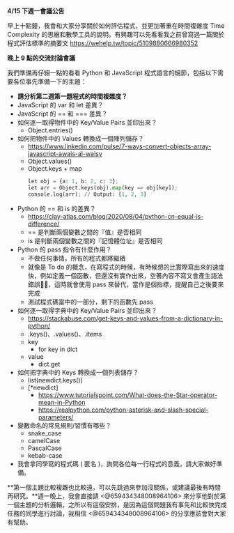**4/15 下週一會議公告**

早上十點鐘，我會和大家分享關於如何評估程式，並更加著重在時間複雜度 Time Complexity 的思維和數學工具的說明。有興趣可以先看看我之前曾寫過一篇關於程式評估標準的摘要文 https://wehelp.tw/topic/5109880666980352

**晚上 9 點的交流討論會議**

我們準備再仔細一點的看看 Python 和 JavaScript 程式語言的細節，包括以下需要各位事先準備一下的主題：

- **請分析第二週第一題程式的時間複雜度？**
- JavaScript 的 var 和 let 差異？
- JavaScript 的 == 和 === 差異？
- 如何逐一取得物件中的 Key/Value Pairs 並印出來？
  - Object.entries()
- 如何把物件中的 Values 轉換成一個陣列儲存？
  - https://www.linkedin.com/pulse/7-ways-convert-objects-array-javascript-awais-al-waisy
  - Object.values()
  - Object.keys + map
    ``` python
    let obj = {a: 1, b: 2, c: 3};
    let arr = Object.keys(obj).map(key => obj[key]);
    console.log(arr); // Output: [1, 2, 3]
    ```
- Python 的 == 和 is 的差異？
  - https://clay-atlas.com/blog/2020/08/04/python-cn-equal-is-difference/
  - == 是判斷兩個變數之間的『值』是否相同
  - is 是判斷兩個變數之間的『記憶體位址』是否相同
- Python 的 pass 指令有什麼作用？
  - 不做任何事情，所有的程式都將繼續
  - 就像是 To do 的概念，在寫程式的時候，有時候想的比實際寫出來的速度快，例如定義一個函數，但還沒有實作出來，空著內容不寫又會產生語法錯誤🤦‍♂️，這時就會使用 pass 來替代，當作是個指標，提醒自己之後要來完成
  - 測試程式碼當中的一部分，剩下的函數先 pass
- 如何逐一取得字典中的 Key/Value Pairs 並印出來？
  - https://stackabuse.com/get-keys-and-values-from-a-dictionary-in-python/  
  - .keys()、.values()、.items
  - key
    - for key in dict
  - value
    - dict.get
- 如何把字典中的 Keys 轉換成一個列表儲存？
  - list(newdict.keys())
  - [*newdict]
    - https://www.tutorialspoint.com/What-does-the-Star-operator-mean-in-Python
    - https://realpython.com/python-asterisk-and-slash-special-parameters/
- 變數命名的常見規則/習慣有哪些？
  - snake_case
  - camelCase
  - PascalCase
  - kebab-case 
- 我會拿同學寫的程式碼 ( 匿名 )，詢問各位每一行程式的意義，請大家做好準備。

**第一個主題比較複雜也比較遠，可以先跳過來參加沒關係，或建議最後有時間再研究。**週一晚上，我會直接請 <@659434348008964106> 來分享他對於第一個主題的分析邏輯，之所以有這個安排，是因為這個問題我有事先和比較快完成任務的同學進行討論，我相信 <@659434348008964106> 的分享應該會對大家有幫助。